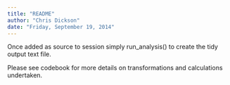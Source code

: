 ```yaml
---
title: "README"
author: "Chris Dickson"
date: "Friday, September 19, 2014"
---
```


Once added as source to session simply run_analysis() to create the tidy output text file.

Please see codebook for more details on transformations and calculations undertaken.
